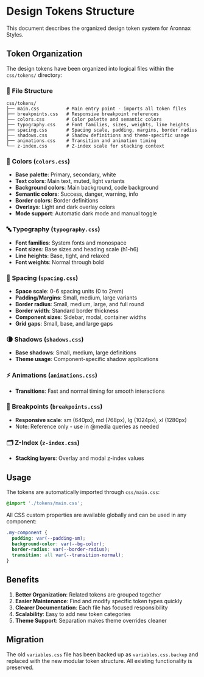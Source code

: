 # Design Tokens Structure

This document describes the organized design token system for Aronnax Styles.

## Token Organization

The design tokens have been organized into logical files within the `css/tokens/` directory:

### 📄 File Structure

```
css/tokens/
├── main.css          # Main entry point - imports all token files
├── breakpoints.css   # Responsive breakpoint references
├── colors.css        # Color palette and semantic colors
├── typography.css    # Font families, sizes, weights, line heights
├── spacing.css       # Spacing scale, padding, margins, border radius
├── shadows.css       # Shadow definitions and theme-specific usage
├── animations.css    # Transition and animation timing
└── z-index.css       # Z-index scale for stacking context
```

### 🎨 Colors (`colors.css`)
- **Base palette**: Primary, secondary, white
- **Text colors**: Main text, muted, light variants
- **Background colors**: Main background, code background
- **Semantic colors**: Success, danger, warning, info
- **Border colors**: Border definitions
- **Overlays**: Light and dark overlay colors
- **Mode support**: Automatic dark mode and manual toggle

### 🔤 Typography (`typography.css`)
- **Font families**: System fonts and monospace
- **Font sizes**: Base sizes and heading scale (h1-h6)
- **Line heights**: Base, tight, and relaxed
- **Font weights**: Normal through bold

### 📏 Spacing (`spacing.css`)
- **Space scale**: 0-6 spacing units (0 to 2rem)
- **Padding/Margins**: Small, medium, large variants
- **Border radius**: Small, medium, large, and full round
- **Border width**: Standard border thickness
- **Component sizes**: Sidebar, modal, container widths
- **Grid gaps**: Small, base, and large gaps

### 🌘 Shadows (`shadows.css`)
- **Base shadows**: Small, medium, large definitions
- **Theme usage**: Component-specific shadow applications

### ⚡ Animations (`animations.css`)
- **Transitions**: Fast and normal timing for smooth interactions

### 📱 Breakpoints (`breakpoints.css`)
- **Responsive scale**: sm (640px), md (768px), lg (1024px), xl (1280px)
- Note: Reference only - use in @media queries as needed

### 🗂️ Z-Index (`z-index.css`)
- **Stacking layers**: Overlay and modal z-index values

## Usage

The tokens are automatically imported through `css/main.css`:

```css
@import './tokens/main.css';
```

All CSS custom properties are available globally and can be used in any component:

```css
.my-component {
  padding: var(--padding-sm);
  background-color: var(--bg-color);
  border-radius: var(--border-radius);
  transition: all var(--transition-normal);
}
```

## Benefits

1. **Better Organization**: Related tokens are grouped together
2. **Easier Maintenance**: Find and modify specific token types quickly
3. **Clearer Documentation**: Each file has focused responsibility
4. **Scalability**: Easy to add new token categories
5. **Theme Support**: Separation makes theme overrides cleaner

## Migration

The old `variables.css` file has been backed up as `variables.css.backup` and replaced with the new modular token structure. All existing functionality is preserved.
